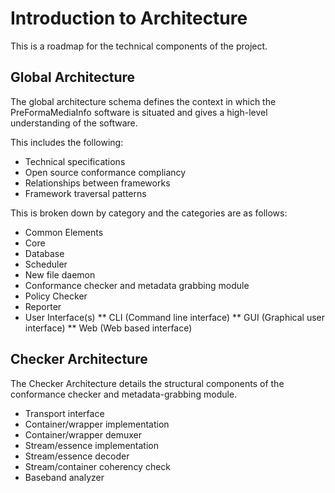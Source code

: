 # Introduction to Architecture

This is a roadmap for the technical components of the project.

## Global Architecture

The global architecture schema defines the context in which the PreFormaMediaInfo software is situated and gives a high-level understanding of the software.

This includes the following:

* Technical specifications
* Open source conformance compliancy
* Relationships between frameworks
* Framework traversal patterns

This is broken down by category and the categories are as follows:

* Common Elements
* Core
* Database
* Scheduler
* New file daemon
* Conformance checker and metadata grabbing module
* Policy Checker
* Reporter
* User Interface(s)
** CLI (Command line interface)
** GUI (Graphical user interface)
** Web (Web based interface)

## Checker Architecture

The Checker Architecture details the structural components of the conformance checker and metadata-grabbing module.

* Transport interface
* Container/wrapper implementation
* Container/wrapper demuxer
* Stream/essence implementation
* Stream/essence decoder
* Stream/container coherency check
* Baseband analyzer
